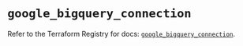 # `google_bigquery_connection`

Refer to the Terraform Registry for docs: [`google_bigquery_connection`](https://registry.terraform.io/providers/hashicorp/google-beta/6.30.0/docs/resources/google_bigquery_connection).

